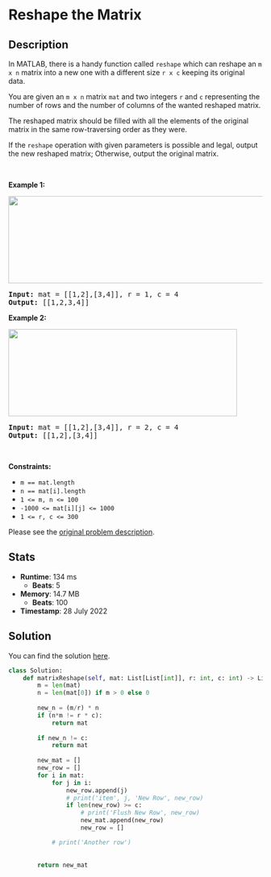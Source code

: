 # Reshape the Matrix

## Description

<p>In MATLAB, there is a handy function called <code>reshape</code> which can reshape an <code>m x n</code> matrix into a new one with a different size <code>r x c</code> keeping its original data.</p>

<p>You are given an <code>m x n</code> matrix <code>mat</code> and two integers <code>r</code> and <code>c</code> representing the number of rows and the number of columns of the wanted reshaped matrix.</p>

<p>The reshaped matrix should be filled with all the elements of the original matrix in the same row-traversing order as they were.</p>

<p>If the <code>reshape</code> operation with given parameters is possible and legal, output the new reshaped matrix; Otherwise, output the original matrix.</p>

<p>&nbsp;</p>
<p><strong class="example">Example 1:</strong></p>
<img alt="" src="https://assets.leetcode.com/uploads/2021/04/24/reshape1-grid.jpg" style="width: 613px; height: 173px;" />
<pre>
<strong>Input:</strong> mat = [[1,2],[3,4]], r = 1, c = 4
<strong>Output:</strong> [[1,2,3,4]]
</pre>

<p><strong class="example">Example 2:</strong></p>
<img alt="" src="https://assets.leetcode.com/uploads/2021/04/24/reshape2-grid.jpg" style="width: 453px; height: 173px;" />
<pre>
<strong>Input:</strong> mat = [[1,2],[3,4]], r = 2, c = 4
<strong>Output:</strong> [[1,2],[3,4]]
</pre>

<p>&nbsp;</p>
<p><strong>Constraints:</strong></p>

<ul>
	<li><code>m == mat.length</code></li>
	<li><code>n == mat[i].length</code></li>
	<li><code>1 &lt;= m, n &lt;= 100</code></li>
	<li><code>-1000 &lt;= mat[i][j] &lt;= 1000</code></li>
	<li><code>1 &lt;= r, c &lt;= 300</code></li>
</ul>


Please see the [original problem description](https://leetcode.com/problems/reshape-the-matrix/).

## Stats

- **Runtime**: 134 ms
    - **Beats**: 5
- **Memory**: 14.7 MB
    - **Beats**: 100
- **Timestamp**: 28 July 2022

## Solution

You can find the solution [here](./reshape-the-matrix.py).

```python
class Solution:
    def matrixReshape(self, mat: List[List[int]], r: int, c: int) -> List[List[int]]:
        m = len(mat)
        n = len(mat[0]) if m > 0 else 0
        
        new_n = (m/r) * n
        if (n*m != r * c):
            return mat
        
        if new_n != c:
            return mat
        
        new_mat = []
        new_row = []
        for i in mat:
            for j in i:
                new_row.append(j)
                # print('item', j, 'New Row', new_row) 
                if len(new_row) >= c:
                    # print('Flush New Row', new_row)
                    new_mat.append(new_row)
                    new_row = []

            # print('Another row')
        
        
        return new_mat
```
